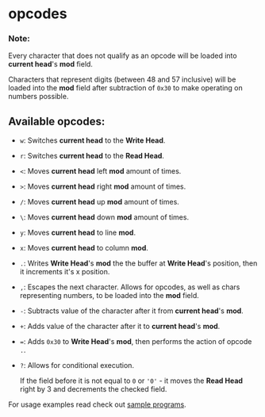 # opcodes

### Note:

Every character that does not qualify as an opcode will be loaded into **current head**'s **mod** field.

Characters that represent digits (between 48 and 57 inclusive) will be loaded into the **mod** field after subtraction of `0x30` to make operating on numbers possible.



## Available opcodes:

- `w`:
    Switches **current head** to the **Write Head**.

- `r`:
    Switches **current head** to the **Read Head**.

- `<`:
    Moves **current head** left **mod** amount of times.

- `>`:
    Moves **current head** right **mod** amount of times.

- `/`:
    Moves **current head** up **mod** amount of times.

- `\`:
    Moves **current head** down **mod** amount of times.

- `y`:
    Moves **current head** to line **mod**.

- `x`:
    Moves **current head** to column **mod**.

- `.`:
    Writes **Write Head**'s **mod** the the buffer at **Write Head**'s position, then it increments it's x position.

- `,`:
    Escapes the next character. Allows for opcodes, as well as chars representing numbers, to be loaded into the **mod** field.

- `-`:
    Subtracts value of the character after it from **current head**'s **mod**.

- `+`:
    Adds value of the character after it to **current head**'s **mod**.

- `=`:
    Adds `0x30` to **Write Head**'s **mod**, then performs the action of opcode `.`.

- `?`:
    Allows for conditional execution.

    If the field before it is not equal to `0` or `'0'` - it moves the **Read Head** right by 3 and decrements the checked field.


For usage examples read check out [sample programs](../sample_programs).
